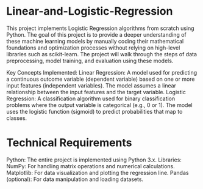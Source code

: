 # Linear-and-Logistic-Regression

This project implements Logistic Regression algorithms from scratch using Python. The goal of this project is to provide a deeper understanding of these machine learning models by manually coding their mathematical foundations and optimization processes without relying on high-level libraries such as scikit-learn. The project will walk through the steps of data preprocessing, model training, and evaluation using these models.

Key Concepts Implemented:
Linear Regression:
A model used for predicting a continuous outcome variable (dependent variable) based on one or more input features (independent variables).
The model assumes a linear relationship between the input features and the target variable.
Logistic Regression:
A classification algorithm used for binary classification problems where the output variable is categorical (e.g., 0 or 1).
The model uses the logistic function (sigmoid) to predict probabilities that map to classes.

# Technical Requirements
Python: The entire project is implemented using Python 3.x.
Libraries:
NumPy: For handling matrix operations and numerical calculations.
Matplotlib: For data visualization and plotting the regression line.
Pandas (optional): For data manipulation and loading datasets.
